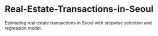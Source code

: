 # Real-Estate-Transactions-in-Seoul
Estimating real estate transactions in Seoul with stepwise selection and regression model.
